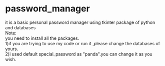 # password_manager
it is a basic personal password manager using tkinter package of python and databases
<br>
Note:
<br>
you need to install all the packages.
<br>
1)if you are trying to use my code or run it ,please change the databases of yours.
<br>
2)i used default special_password as "panda".you can change it as you wish.
